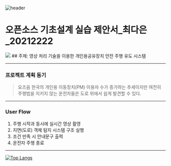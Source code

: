 ![header](https://capsule-render.vercel.app/api?type=Cylinder&color=auto&height=300&section=header&text=open%20Source&fontSize=90)
# 오픈소스 기초설계 실습 제안서_최다은_20212222
<img src="https://img.shields.io/badge/python-3776AB?style=flat&logo=python&logoColor=white"/>
## 주제: 영상 처리 기술을 이용한 개인용공유장치 안전 주행 유도 시스템

--------------------------------------------------------------
### 프로젝트 계획 동기
> 요즈음 한국의 개인용 이동장치(PM) 이용자 수가 증가하는 추세이지만 여전히 주행법을 지키지 않는 운전자들은 도로 위에서 쉽게 발견할 수 있다. 

-------------------------------------------------------------
### User Flow
1. 주행 시작과 동시에 실시간 영상 촬영
2. 지면(도로) 객체 탐지 시스템 구조 실행
3. 조건 만족 시 안내문구 출력
4. 운전자 주행 종료
---------------------------------------------------------------

[![Top Langs](https://github-readme-stats.vercel.app/api/top-langs/?username=thisischeese&langs_count=8)](https://github.com/thisischeese/github-readme-stats)


